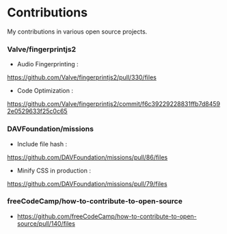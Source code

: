 # Contributions
My contributions in various open source projects. 

### Valve/fingerprintjs2
- Audio Fingerprinting :

https://github.com/Valve/fingerprintjs2/pull/330/files

- Code Optimization :

https://github.com/Valve/fingerprintjs2/commit/f6c39229228831ffb7d84592e0529633f25c0c65

### DAVFoundation/missions
- Include file hash :

https://github.com/DAVFoundation/missions/pull/86/files

- Minify CSS in production :

https://github.com/DAVFoundation/missions/pull/79/files

### freeCodeCamp/how-to-contribute-to-open-source
- https://github.com/freeCodeCamp/how-to-contribute-to-open-source/pull/140/files
